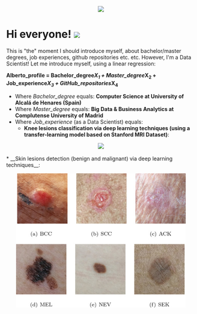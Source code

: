 <p align="center">
 <img src="https://pbs.twimg.com/media/CqaI7iEWcAAimn6.jpg">
</p>
 
# Hi everyone! <img src="https://raw.githubusercontent.com/MartinHeinz/MartinHeinz/master/wave.gif" width="30px">
This is "the" moment I should introduce myself, about bachelor/master degrees, job experiences, github repositories etc. etc. However, I'm a Data Scientist! Let me introduce myself, using a linear regression:

__Alberto\_profile = Bachelor\_degree*X<sub>1</sub> + Master\_degree*X<sub>2</sub> + Job\_experience*X<sub>3</sub> + GitHub\_repositories*X<sub>4</sub>__

* Where _Bachelor\_degree_ equals: __Computer Science at University of Alcalá de Henares (Spain)__
* Where _Master\_degree_ equals: __Big Data & Business Analytics at Complutense University of Madrid__
* Where _Job\_experience_ (as a Data Scientist) equals:
  * __Knee lesions classification via deep learning techniques (using a transfer-learning model based on Stanford MRI Dataset)__:  
<p align="center">
 <img src="./media/knee.gif">
</p>
  * __Skin lesions detection (benign and malignant) via deep learning techniques__:
<p align="center">
 <img src="./media/skin.jpg">
</p>
